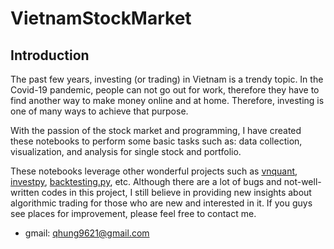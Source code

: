 # VietnamStockMarket


## Introduction

The past few years, investing (or trading) in Vietnam is a trendy topic. In the Covid-19 pandemic, people can not 
go out for work, therefore they have to find another way to make money online and at home. Therefore, investing is one
of many ways to achieve that purpose. 

With the passion of the stock market and programming, I have created these notebooks to perform some basic tasks such as:
data collection, visualization, and analysis for single stock and portfolio. 

These notebooks leverage other wonderful projects such as [vnquant](https://github.com/phamdinhkhanh/vnquant), 
[investpy](https://investpy.readthedocs.io), [backtesting.py](https://kernc.github.io/backtesting.py/), etc. Although there
are a lot of bugs and not-well-written codes in this project, I still believe in providing new insights about 
algorithmic trading for those who are new and interested in it. If you guys see places for improvement, please feel free to 
contact me.

- gmail: qhung9621@gmail.com

